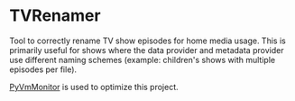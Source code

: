 # TVRenamer
Tool to correctly rename TV show episodes for home media usage. This is primarily useful for shows where the data provider and metadata provider use different naming schemes (example: children's shows with multiple episodes per file).

[PyVmMonitor](http://pyvmmonitor.com) is used to optimize this project.
